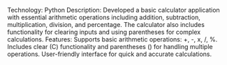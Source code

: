 Technology: Python
Description: Developed a basic calculator application with essential arithmetic operations including addition, subtraction, multiplication, division, and percentage. The calculator also includes functionality for clearing inputs and using parentheses for complex calculations.
Features:
Supports basic arithmetic operations: +, -, x, /, %.
Includes clear (C) functionality and parentheses () for handling multiple operations.
User-friendly interface for quick and accurate calculations.
